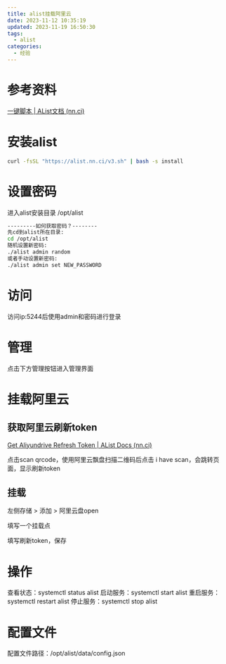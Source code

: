 ```yaml
---
title: alist挂载阿里云
date: 2023-11-12 10:35:19
updated: 2023-11-19 16:50:30
tags:
  - alist
categories:
  - 经验
---
```


# 参考资料

[一键脚本 | AList文档 (nn.ci)](https://alist.nn.ci/zh/guide/install/script.html)

# 安装alist

```bash
curl -fsSL "https://alist.nn.ci/v3.sh" | bash -s install
```

# 设置密码

进入alist安装目录 /opt/alist

```bash
---------如何获取密码？--------
先cd到alist所在目录:
cd /opt/alist
随机设置新密码:
./alist admin random
或者手动设置新密码:
./alist admin set NEW_PASSWORD
```

# 访问

访问ip:5244后使用admin和密码进行登录

# 管理

点击下方管理按钮进入管理界面

# 挂载阿里云

## 获取阿里云刷新token

[Get Aliyundrive Refresh Token | AList Docs (nn.ci)](https://alist.nn.ci/tool/aliyundrive/request.html)

点击scan qrcode，使用阿里云飘盘扫描二维码后点击 i have scan，会跳转页面，显示刷新token

## 挂载

左侧存储 > 添加 > 阿里云盘open

填写一个挂载点

填写刷新token，保存

# 操作

查看状态：systemctl status alist
启动服务：systemctl start alist
重启服务：systemctl restart alist
停止服务：systemctl stop alist

# 配置文件

配置文件路径：/opt/alist/data/config.json
